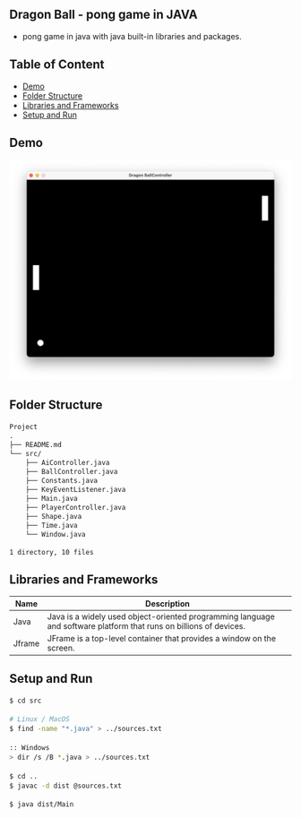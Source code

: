 ## Dragon Ball - pong game in JAVA

- pong game in java with java built-in libraries and packages.

## Table of Content


- [Demo](#demo)
- [Folder Structure](#folder-structure)
- [Libraries and Frameworks](#libraries-and-frameworks)
- [Setup and Run](#setup-and-run)

## Demo

![DragonBall GamePlay](demo/gamePlay.png)

## Folder Structure

```
Project
.
├── README.md
└── src/
    ├── AiController.java
    ├── BallController.java
    ├── Constants.java
    ├── KeyEventListener.java
    ├── Main.java
    ├── PlayerController.java
    ├── Shape.java
    ├── Time.java
    └── Window.java

1 directory, 10 files
```

## Libraries and Frameworks

| Name   | Description                                                                                                        |
| ------ | ------------------------------------------------------------------------------------------------------------------ |
| Java   | Java is a widely used object-oriented programming language and software platform that runs on billions of devices. |
| Jframe | JFrame is a top-level container that provides a window on the screen.                                              |

## Setup and Run

```bash
$ cd src

# Linux / MacOS
$ find -name "*.java" > ../sources.txt

:: Windows
> dir /s /B *.java > ../sources.txt

$ cd ..
$ javac -d dist @sources.txt

$ java dist/Main
```
